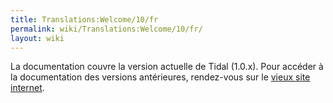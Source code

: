 ```yaml
---
title: Translations:Welcome/10/fr
permalink: wiki/Translations:Welcome/10/fr/
layout: wiki
---
```


La documentation couvre la version actuelle de Tidal (1.0.x). Pour
accéder à la documentation des versions antérieures, rendez-vous sur le
[vieux site internet](http://pages.tidalcycles.org/).
